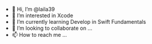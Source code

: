 - 👋 Hi, I’m @laila39
- 👀 I’m interested in Xcode
- 🌱 I’m currently learning Develop in Swift Fundamentals
- 💞️ I’m looking to collaborate on ...
- 📫 How to reach me ...

<!---
laila39/laila39 is a ✨ special ✨ repository because its `README.md` (this file) appears on your GitHub profile.
You can click the Preview link to take a look at your changes.
--->
